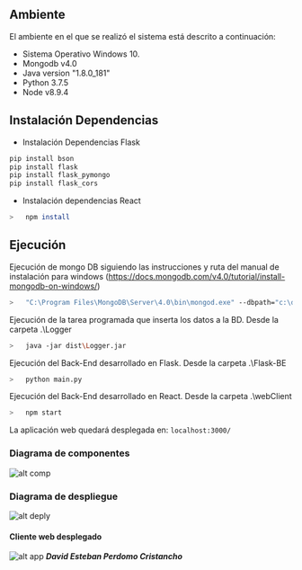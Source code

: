 ## Ambiente
El ambiente en el que se realizó el sistema está descrito a continuación:
* Sistema Operativo Windows 10.
* Mongodb v4.0
* Java version "1.8.0_181"
* Python 3.7.5
* Node v8.9.4

## Instalación Dependencias
- Instalación Dependencias Flask
```sh
pip install bson
pip install flask
pip install flask_pymongo
pip install flask_cors
```
- Instalación dependencias React
```sh
>   npm install
```

## Ejecución
Ejecución de mongo DB siguiendo las instrucciones y ruta del manual de instalación para windows (https://docs.mongodb.com/v4.0/tutorial/install-mongodb-on-windows/)
```sh
>   "C:\Program Files\MongoDB\Server\4.0\bin\mongod.exe" --dbpath="c:\data\db"
```
Ejecución de la tarea programada que inserta los datos a la BD. Desde la carpeta .\Logger
```sh
>   java -jar dist\Logger.jar
```
Ejecución del Back-End desarrollado en Flask. Desde la carpeta .\Flask-BE
```sh
>   python main.py
```
Ejecución del Back-End desarrollado en React. Desde la carpeta .\webClient
```sh
>   npm start
```
La aplicación web quedará desplegada en: `localhost:3000/`

### Diagrama de componentes
![alt comp](https://i.ibb.co/pZNKCRd/component.png)
### Diagrama de despliegue
![alt deply](https://i.ibb.co/q9nVGh3/deployment.png)

#### Cliente web desplegado
![alt app](https://i.ibb.co/W6tws5Z/web.png)
***David Esteban Perdomo Cristancho***